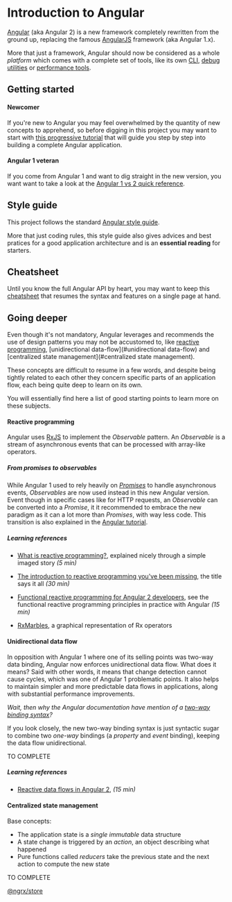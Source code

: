 # Introduction to Angular

[Angular](https://angular.io) (aka Angular 2) is a new framework completely rewritten from the ground up, replacing the
famous [AngularJS](https://angularjs.org) framework (aka Angular 1.x).

More that just a framework, Angular should now be considered as a whole *platform* which comes with a complete set of
tools, like its own [CLI](https://github.com/angular/angular-cli), [debug utilities](https://augury.angular.io) or
[performance tools](https://github.com/angular/angular/tree/master/modules/%40angular/benchpress).

## Getting started

#### Newcomer

If you're new to Angular you may feel overwhelmed by the quantity of new concepts to apprehend, so before digging in
this project you may want to start with [this progressive tutorial](https://angular.io/docs/ts/latest/tutorial/) that
will guide you step by step into building a complete Angular application.

#### Angular 1 veteran

If you come from Angular 1 and want to dig straight in the new version, you want want to take a look at the
[Angular 1 vs 2 quick reference](https://angular.io/docs/ts/latest/cookbook/a1-a2-quick-reference.html).

## Style guide

This project follows the standard [Angular style guide](https://angular.io/styleguide).

More that just coding rules, this style guide also gives advices and best pratices for a good application architecture
and is an **essential reading** for starters. 

## Cheatsheet

Until you know the full Angular API by heart, you may want to keep this
[cheatsheet](https://angular.io/docs/ts/latest/guide/cheatsheet.html) that resumes the syntax and features on a single
page at hand.

## Going deeper

Even though it's not mandatory, Angular leverages and recommends the use of design patterns you may not be accustomed
to, like [reactive programming](#reactive-programming), [unidirectional data-flow](#unidirectional data-flow) and
[centralized state management](#centralized state management).

These concepts are difficult to resume in a few words, and despite being tightly related to each other they concern
specific parts of an application flow, each being quite deep to learn on its own.

You will essentially find here a list of good starting points to learn more on these subjects. 

#### Reactive programming

Angular uses [RxJS](http://reactivex.io/rxjs/) to implement the *Observable* pattern. An *Observable* is a stream of
asynchronous events that can be processed with array-like operators.

##### From promises to observables

While Angular 1 used to rely heavily on [*Promises*](https://docs.angularjs.org/api/ng/service/$q) to handle
asynchronous events, *Observables* are now used instead in this new Angular version. Event though in specific cases
like for HTTP requests, an *Observable* can be converted into a *Promise*, it it recommended to embrace the new
paradigm as it can a lot more than *Promises*, with way less code. This transition is also explained in the
[Angular tutorial](https://angular.io/docs/ts/latest/tutorial/toh-pt6.html#!#observables).

##### Learning references
 
- [What is reactive programming?](http://paulstovell.com/blog/reactive-programming), explained nicely through a simple
  imaged story *(5 min)*

- [The introduction to reactive programming you've been missing](https://gist.github.com/staltz/868e7e9bc2a7b8c1f754),
  the title says it all *(30 min)*

- [Functional reactive programming for Angular 2 developers](http://blog.angular-university.io/functional-reactive-programming-for-angular-2-developers-rxjs-and-observables/),
  see the functional reactive programming principles in practice with Angular *(15 min)*

- [RxMarbles](http://rxmarbles.com), a graphical representation of Rx operators

#### Unidirectional data flow

In opposition with Angular 1 where one of its selling points was two-way data binding, Angular now enforces
unidirectional data flow. What does it means? Said with other words, it means that change detection cannot cause cycles,
which was one of Angular 1 problematic points. It also helps to maintain simpler and more predictable data flows in
applications, along with substantial performance improvements.

*Wait, then why the Angular documentation have mention of a
[two-way binding syntax](https://angular.io/docs/ts/latest/guide/template-syntax.html#!#binding-syntax)?*

If you look closely, the new two-way binding syntax is just syntactic sugar to combine two *one-way* bindings (a
*property* and *event* binding), keeping the data flow unidirectional.

TO COMPLETE

##### Learning references

- [Reactive data flows in Angular 2](https://lambda-it.ch/blog/post/reactive-data-flow-in-angular-2), *(15 min)*

#### Centralized state management

Base concepts:

- The application state is a *single immutable* data structure
- A state change is triggered by an *action*, an object describing what happened
- Pure functions called *reducers* take the previous state and the next action to compute the new state

TO COMPLETE

[@ngrx/store](https://github.com/ngrx/store)

